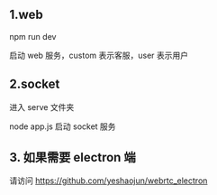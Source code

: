 ## 1.web

npm run dev

启动 web 服务，custom 表示客服，user 表示用户

## 2.socket

进入 serve 文件夹

node app.js 启动 socket 服务

## 3. 如果需要 electron 端

请访问 https://github.com/yeshaojun/webrtc_electron
